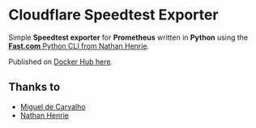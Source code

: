 # Cloudflare Speedtest Exporter

Simple **Speedtest exporter** for **Prometheus** written in **Python** using the
[**Fast.com** Python CLI from Nathan Henrie](https://github.com/n8henrie/fastcli).

Published on [Docker Hub here](https://hub.docker.com/repository/docker/redorbluepill/fast-speedtest-exporter).

## Thanks to

- [Miguel de Carvalho](https://github.com/MiguelNdeCarvalho)
- [Nathan Henrie](https://github.com/n8henrie)

